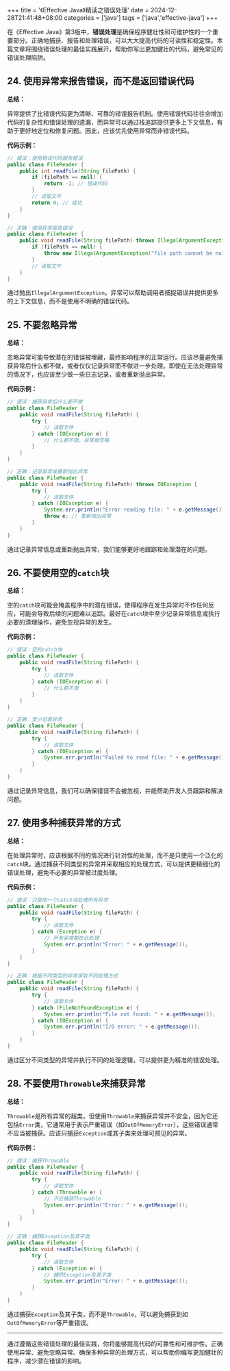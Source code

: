 +++
title = '《Effective Java》精读之错误处理'
date = 2024-12-28T21:41:48+08:00
categories = ['java']
tags = ['java','effective-java']
+++

在《Effective Java》第3版中，**错误处理**是确保程序健壮性和可维护性的一个重要部分。正确地捕获、报告和处理错误，可以大大提高代码的可读性和稳定性。本篇文章将围绕错误处理的最佳实践展开，帮助你写出更加健壮的代码，避免常见的错误处理陷阱。

## 24. **使用异常来报告错误，而不是返回错误代码**

**总结：**

异常提供了比错误代码更为清晰、可靠的错误报告机制。使用错误代码往往会增加代码的复杂性和错误处理的遗漏，而异常可以通过栈追踪提供更多上下文信息，有助于更好地定位和修复问题。因此，应该优先使用异常而非错误代码。

**代码示例：**

```java
// 错误：使用错误代码报告错误
public class FileReader {
    public int readFile(String filePath) {
        if (filePath == null) {
            return -1; // 错误代码
        }
        // 读取文件
        return 0; // 成功
    }
}

// 正确：使用异常报告错误
public class FileReader {
    public void readFile(String filePath) throws IllegalArgumentException {
        if (filePath == null) {
            throw new IllegalArgumentException("File path cannot be null");
        }
        // 读取文件
    }
}
```

通过抛出`IllegalArgumentException`，异常可以帮助调用者捕捉错误并提供更多的上下文信息，而不是使用不明确的错误代码。

## 25. **不要忽略异常**

**总结：**

忽略异常可能导致潜在的错误被埋藏，最终影响程序的正常运行。应该尽量避免捕获异常后什么都不做，或者仅仅记录异常而不做进一步处理。即使在无法处理异常的情况下，也应该至少做一些日志记录，或者重新抛出异常。

**代码示例：**

```java
// 错误：捕获异常后什么都不做
public class FileReader {
    public void readFile(String filePath) {
        try {
            // 读取文件
        } catch (IOException e) {
            // 什么都不做，异常被忽略
        }
    }
}

// 正确：记录异常或重新抛出异常
public class FileReader {
    public void readFile(String filePath) throws IOException {
        try {
            // 读取文件
        } catch (IOException e) {
            System.err.println("Error reading file: " + e.getMessage());
            throw e; // 重新抛出异常
        }
    }
}
```

通过记录异常信息或重新抛出异常，我们能够更好地跟踪和处理潜在的问题。

## 26. **不要使用空的`catch`块**

**总结：**

空的`catch`块可能会掩盖程序中的潜在错误，使得程序在发生异常时不作任何反应，可能会导致后续的问题难以追踪。最好在`catch`块中至少记录异常信息或执行必要的清理操作，避免忽视异常的发生。

**代码示例：**

```java
// 错误：空的catch块
public class FileReader {
    public void readFile(String filePath) {
        try {
            // 读取文件
        } catch (IOException e) {
            // 什么都不做
        }
    }
}

// 正确：至少记录异常
public class FileReader {
    public void readFile(String filePath) {
        try {
            // 读取文件
        } catch (IOException e) {
            System.err.println("Failed to read file: " + e.getMessage());
        }
    }
}
```

通过记录异常信息，我们可以确保错误不会被忽视，并能帮助开发人员跟踪和解决问题。

## 27. **使用多种捕获异常的方式**

**总结：**

在处理异常时，应该根据不同的情况进行针对性的处理，而不是只使用一个泛化的`catch`块。通过捕获不同类型的异常并采取相应的处理方式，可以提供更精细化的错误处理，避免不必要的异常被过度处理。

**代码示例：**

```java
// 错误：只使用一个catch块处理所有异常
public class FileReader {
    public void readFile(String filePath) {
        try {
            // 读取文件
        } catch (Exception e) {
            // 所有异常都在此处理
            System.err.println("Error: " + e.getMessage());
        }
    }
}

// 正确：根据不同类型的异常采取不同处理方式
public class FileReader {
    public void readFile(String filePath) {
        try {
            // 读取文件
        } catch (FileNotFoundException e) {
            System.err.println("File not found: " + e.getMessage());
        } catch (IOException e) {
            System.err.println("I/O error: " + e.getMessage());
        }
    }
}
```

通过区分不同类型的异常并执行不同的处理逻辑，可以提供更为精准的错误处理。

## 28. **不要使用`Throwable`来捕获异常**

**总结：**

`Throwable`是所有异常的超类，但使用`Throwable`来捕获异常并不安全，因为它还包括`Error`类，它通常用于表示严重错误（如`OutOfMemoryError`），这些错误通常不应当被捕获。应该只捕获`Exception`或其子类来处理可预见的异常。

**代码示例：**

```java
// 错误：捕获Throwable
public class FileReader {
    public void readFile(String filePath) {
        try {
            // 读取文件
        } catch (Throwable e) {
            // 不应捕获Throwable
            System.err.println("Error: " + e.getMessage());
        }
    }
}

// 正确：捕获Exception及其子类
public class FileReader {
    public void readFile(String filePath) {
        try {
            // 读取文件
        } catch (Exception e) {
            // 捕获Exception及其子类
            System.err.println("Error: " + e.getMessage());
        }
    }
}
```

通过捕获`Exception`及其子类，而不是`Throwable`，可以避免捕获到如`OutOfMemoryError`等严重错误。

------

通过遵循这些错误处理的最佳实践，你将能够提高代码的可靠性和可维护性。正确使用异常、避免忽略异常、确保多种异常的处理方式，可以帮助你编写更加健壮的程序，减少潜在错误的影响。